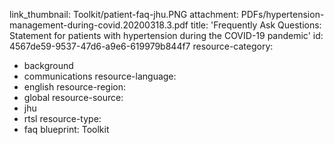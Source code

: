 link_thumbnail: Toolkit/patient-faq-jhu.PNG
attachment: PDFs/hypertension-management-during-covid.20200318.3.pdf
title: 'Frequently Ask Questions: Statement for patients with hypertension during the COVID-19 pandemic'
id: 4567de59-9537-47d6-a9e6-619979b844f7
resource-category:
  - background
  - communications
resource-language:
  - english
resource-region:
  - global
resource-source:
  - jhu
  - rtsl
resource-type:
  - faq
blueprint: Toolkit
